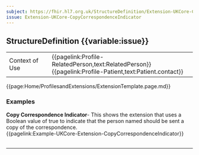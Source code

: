 ```yaml
---
subject: https://fhir.hl7.org.uk/StructureDefinition/Extension-UKCore-CopyCorrespondenceIndicator
issue: Extension-UKCore-CopyCorrespondenceIndicator
---
```

## StructureDefinition {{variable:issue}}

<table id="addToTranspose">
<tr><td>Context of Use</td>
<td>{{pagelink:Profile-RelatedPerson,text:RelatedPerson}}<br/>
{{pagelink:Profile-Patient,text:Patient.contact}}</td>
</tr>
</table>

{{page:Home/ProfilesandExtensions/ExtensionTemplate.page.md}}

<div id="Examples" class="tabcontent">
  <h3>Examples</h3>
  <b>Copy Correspondence Indicator</b>- This shows the extension that uses a Boolean value of true to indicate that the person named should be sent a copy of the correspondence.<br>
{{pagelink:Example-UKCore-Extension-CopyCorrespondenceIndicator}}
<br><br>
</div>

---
